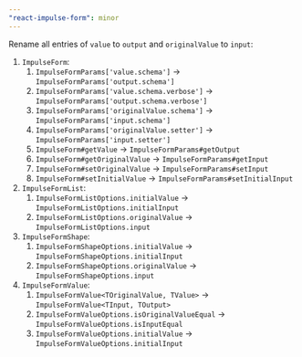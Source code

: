 ```yaml
---
"react-impulse-form": minor
---
```


Rename all entries of `value` to `output` and `originalValue` to `input`:

1. `ImpulseForm`:
   1. `ImpulseFormParams['value.schema']` -> `ImpulseFormParams['output.schema']`
   2. `ImpulseFormParams['value.schema.verbose']` -> `ImpulseFormParams['output.schema.verbose']`
   3. `ImpulseFormParams['originalValue.schema']` -> `ImpulseFormParams['input.schema']`
   4. `ImpulseFormParams['originalValue.setter']` -> `ImpulseFormParams['input.setter']`
   5. `ImpulseForm#getValue` -> `ImpulseFormParams#getOutput`
   6. `ImpulseForm#getOriginalValue` -> `ImpulseFormParams#getInput`
   7. `ImpulseForm#setOriginalValue` -> `ImpulseFormParams#setInput`
   8. `ImpulseForm#setInitialValue` -> `ImpulseFormParams#setInitialInput`
2. `ImpulseFormList`:
   1. `ImpulseFormListOptions.initialValue` -> `ImpulseFormListOptions.initialInput`
   2. `ImpulseFormListOptions.originalValue` -> `ImpulseFormListOptions.input`
3. `ImpulseFormShape`:
   1. `ImpulseFormShapeOptions.initialValue` -> `ImpulseFormShapeOptions.initialInput`
   2. `ImpulseFormShapeOptions.originalValue` -> `ImpulseFormShapeOptions.input`
4. `ImpulseFormValue`:
   1. `ImpulseFormValue<TOriginalValue, TValue>` -> `ImpulseFormValue<TInput, TOutput>`
   2. `ImpulseFormValueOptions.isOriginalValueEqual` -> `ImpulseFormValueOptions.isInputEqual`
   3. `ImpulseFormValueOptions.initialValue` -> `ImpulseFormValueOptions.initialInput`
